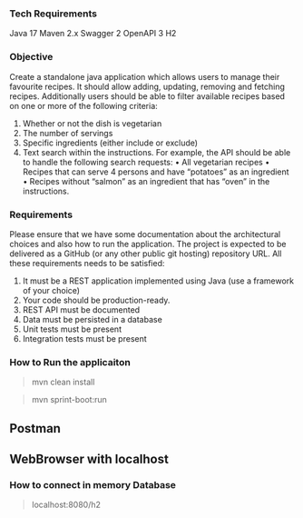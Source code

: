 ### Tech Requirements
Java 17
Maven 2.x
Swagger 2
OpenAPI 3
H2

### Objective
Create a standalone java application which allows users to manage their favourite recipes. It should allow adding, updating, removing and fetching recipes. Additionally users should be able to filter available recipes based on one or more of the following criteria:
1. Whether or not the dish is vegetarian
2. The number of servings
3. Specific ingredients (either include or exclude)
4. Text search within the instructions.
For example, the API should be able to handle the following search requests:
• All vegetarian recipes
• Recipes that can serve 4 persons and have “potatoes” as an ingredient
• Recipes without “salmon” as an ingredient that has “oven” in the instructions.
### Requirements
Please ensure that we have some documentation about the architectural choices and also how to run the application. The project is expected to be delivered as a GitHub (or any other public git hosting) repository URL.
All these requirements needs to be satisfied:
1. It must be a REST application implemented using Java (use a framework of your choice)
2. Your code should be production-ready.
3. REST API must be documented
4. Data must be persisted in a database
5. Unit tests must be present
6. Integration tests must be present


### How to Run the applicaiton

> mvn clean install

> mvn sprint-boot:run

## Postman

## WebBrowser with localhost 

### How to connect in memory Database
> localhost:8080/h2


